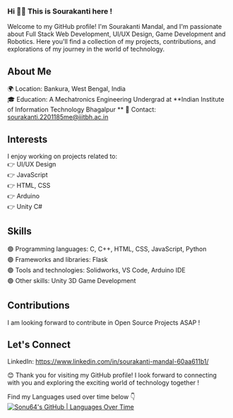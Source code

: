 ### Hi 👋👋  This is Sourakanti here !
Welcome to my GitHub profile! I'm Sourakanti Mandal, and I'm passionate about Full Stack Web Development, UI/UX Design, Game Development and Robotics. Here you'll find a collection of my projects, contributions, and explorations of my journey in the world of technology.

## About Me
🌍 Location: Bankura, West Bengal, India  
🎓 Education: A  Mechatronics Engineering Undergrad at **Indian Institute of Information Technology Bhagalpur **
📧 Contact: sourakanti.2201185me@iiitbh.ac.in  

## Interests  
I enjoy working on projects related to:  
👉 UI/UX Design  
👉 JavaScript  
👉 HTML, CSS  
👉 Arduino  
👉 Unity C#  

## Skills
🟢 Programming languages: C, C++, HTML, CSS, JavaScript, Python   
🟢 Frameworks and libraries: Flask   
🟢 Tools and technologies: Solidworks, VS Code, Arduino IDE      
🟢 Other skills: Unity 3D Game Development 


## Contributions
I am looking forward to contribute in Open Source Projects ASAP !   

## Let's Connect
LinkedIn: https://www.linkedin.com/in/sourakanti-mandal-60aa611b1/   



😊 Thank you for visiting my GitHub profile! I look forward to connecting with you and exploring the exciting world of technology together !   



Find my Languages used over time below 👇   
[![Sonu64's GitHub | Languages Over Time](https://stats.quine.sh/Sonu64/languages-over-time?theme=dark)](https://quine.sh)
